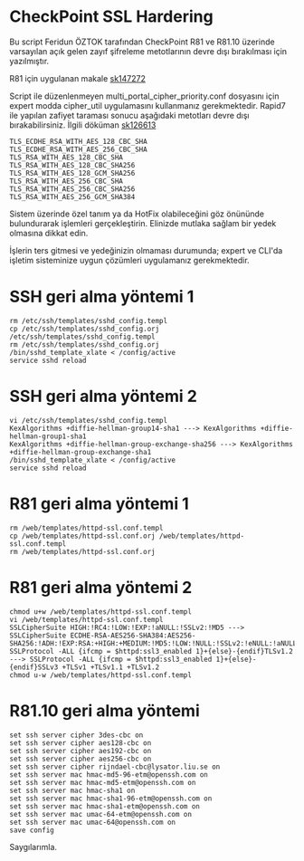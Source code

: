 # CheckPoint SSL Hardering
Bu script Feridun ÖZTOK tarafından CheckPoint R81 ve R81.10 üzerinde varsayılan açık gelen zayıf şifreleme metotlarının devre dışı bırakılması için yazılmıştır. 

R81 için uygulanan makale <a href="https://supportcenter.checkpoint.com/supportcenter/portal?eventSubmit_doGoviewsolutiondetails=&solutionid=sk147272" target="_blank">sk147272</a>

Script ile düzenlenmeyen multi_portal_cipher_priority.conf dosyasını için expert modda cipher_util uygulamasını kullanmanız gerekmektedir. Rapid7 ile yapılan zafiyet taraması sonucu aşağıdaki metotları devre dışı bırakabilirsiniz.
İlgili döküman <a href="https://supportcenter.checkpoint.com/supportcenter/portal?eventSubmit_doGoviewsolutiondetails=&solutionid=sk126613" target="_blank">sk126613</a>


```
TLS_ECDHE_RSA_WITH_AES_128_CBC_SHA
TLS_ECDHE_RSA_WITH_AES_256_CBC_SHA
TLS_RSA_WITH_AES_128_CBC_SHA
TLS_RSA_WITH_AES_128_CBC_SHA256
TLS_RSA_WITH_AES_128_GCM_SHA256
TLS_RSA_WITH_AES_256_CBC_SHA
TLS_RSA_WITH_AES_256_CBC_SHA256
TLS_RSA_WITH_AES_256_GCM_SHA384
```

Sistem üzerinde özel tanım ya da HotFix olabileceğini göz önününde bulundurarak işlemleri gerçekleştirin. Elinizde mutlaka sağlam bir yedek olmasına dikkat edin.

İşlerin ters gitmesi ve yedeğinizin olmaması durumunda; expert ve CLI'da işletim sisteminize uygun çözümleri uygulamanız gerekmektedir.

# SSH geri alma yöntemi 1
```
rm /etc/ssh/templates/sshd_config.templ
cp /etc/ssh/templates/sshd_config.orj /etc/ssh/templates/sshd_config.templ
rm /etc/ssh/templates/sshd_config.orj
/bin/sshd_template_xlate < /config/active
service sshd reload 
```

# SSH geri alma yöntemi 2
```
vi /etc/ssh/templates/sshd_config.templ
KexAlgorithms +diffie-hellman-group14-sha1 ---> KexAlgorithms +diffie-hellman-group1-sha1
KexAlgorithms +diffie-hellman-group-exchange-sha256 ---> KexAlgorithms +diffie-hellman-group-exchange-sha1
/bin/sshd_template_xlate < /config/active
service sshd reload 
```

# R81 geri alma yöntemi 1

```
rm /web/templates/httpd-ssl.conf.templ
cp /web/templates/httpd-ssl.conf.orj /web/templates/httpd-ssl.conf.templ
rm /web/templates/httpd-ssl.conf.orj
```

# R81 geri alma yöntemi 2
```
chmod u+w /web/templates/httpd-ssl.conf.templ
vi /web/templates/httpd-ssl.conf.templ
SSLCipherSuite HIGH:!RC4:!LOW:!EXP:!aNULL:!SSLv2:!MD5 ---> SSLCipherSuite ECDHE-RSA-AES256-SHA384:AES256-SHA256:!ADH:!EXP:RSA:+HIGH:+MEDIUM:!MD5:!LOW:!NULL:!SSLv2:!eNULL:!aNULL:!RC4:!SHA1
SSLProtocol -ALL {ifcmp = $httpd:ssl3_enabled 1}+{else}-{endif}TLSv1.2 ---> SSLProtocol -ALL {ifcmp = $httpd:ssl3_enabled 1}+{else}-{endif}SSLv3 +TLSv1 +TLSv1.1 +TLSv1.2
chmod u-w /web/templates/httpd-ssl.conf.templ
```

# R81.10 geri alma yöntemi
```
set ssh server cipher 3des-cbc on
set ssh server cipher aes128-cbc on 
set ssh server cipher aes192-cbc on 
set ssh server cipher aes256-cbc on 
set ssh server cipher rijndael-cbc@lysator.liu.se on
set ssh server mac hmac-md5-96-etm@openssh.com on 
set ssh server mac hmac-md5-etm@openssh.com on 
set ssh server mac hmac-sha1 on 
set ssh server mac hmac-sha1-96-etm@openssh.com on 
set ssh server mac hmac-sha1-etm@openssh.com on 
set ssh server mac umac-64-etm@openssh.com on 
set ssh server mac umac-64@openssh.com on 
save config
```

Saygılarımla.
